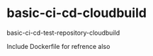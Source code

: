 # basic-ci-cd-cloudbuild

basic-ci-cd-test-repository-cloudbuild

Include Dockerfile for refrence also
